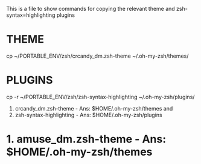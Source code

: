 This is a file to show commands for copying the relevant theme and zsh-syntax=highlighting plugins

# THEME
cp ~/PORTABLE_ENV/zsh/crcandy_dm.zsh-theme ~/.oh-my-zsh/themes/

# PLUGINS
cp -r ~/PORTABLE_ENV/zsh/zsh-syntax-highlighting ~/.oh-my-zsh/plugins/


 1. crcandy_dm.zsh-theme - Ans: $HOME/.oh-my-zsh/themes
and 
2. zsh-syntax-highlighting - Ans: $HOME/.oh-my-zsh/plugins
# 1. amuse_dm.zsh-theme - Ans: $HOME/.oh-my-zsh/themes
